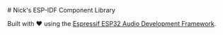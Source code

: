 <!--
SPDX-FileCopyrightText: 2023 Nicholas H.R. Sims <nickhrsims@gmail.com>

SPDX-License-Identifier: Apache-2.0
-->

﻿# Nick's ESP-IDF Component Library

Built with :heart: using the [Espressif ESP32 Audio Development Framework](https://github.com/espressif/esp-adf.git).
